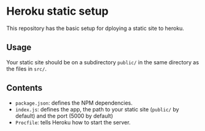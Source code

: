 # Heroku static setup

This repository has the basic setup for dploying a static site to heroku.

## Usage

Your static site should be on a subdirectory `public/` in the same directory
as the files in `src/`.

## Contents

- `package.json`: defines the NPM dependencies.
- `index.js`: defines the app, the path to your static site (`public/` by default) and the port (5000 by default)
- `Procfile`: tells Heroku how to start the server.